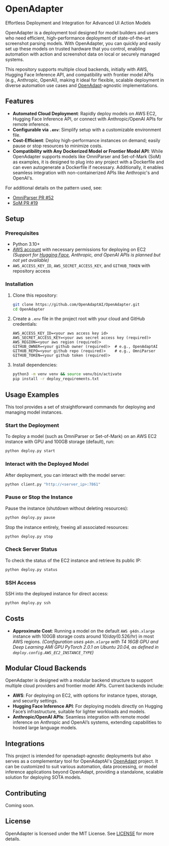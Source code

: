 # OpenAdapter
Effortless Deployment and Integration for Advanced UI Action Models

OpenAdapter is a deployment tool designed for model builders and users who need
efficient, high-performance deployment of state-of-the-art screenshot parsing
models. With OpenAdapter, you can quickly and easily set up these models on
trusted hardware that you control, enabling automation with action and
screenshot data on local or securely managed systems.

This repository supports multiple cloud backends, initially with AWS, Hugging
Face Inference API, and compatibility with frontier model APIs (e.g.,
Anthropic, OpenAI), making it ideal for flexible, scalable deployment in
diverse automation use cases and
[OpenAdapt](https://github.com/OpenAdaptAI/OpenAdapt)-agnostic implementations.

## Features
- **Automated Cloud Deployment**: Rapidly deploy models on AWS EC2, Hugging
  Face Inference API, or connect with Anthropic/OpenAI APIs for remote
  inference.
- **Configurable via `.env`**: Simplify setup with a customizable environment file.
- **Cost-Efficient**: Deploy high-performance instances on demand; easily pause
  or stop resources to minimize costs.
- **Compatibility with Any Dockerized Model or Frontier Model API**: While
  OpenAdapter supports models like OmniParser and Set-of-Mark (SoM) as
  examples, it is designed to plug into any project with a Dockerfile and can
  even autogenerate a Dockerfile if necessary. Additionally, it enables seamless
  integration with non-containerized APIs like Anthropic's and OpenAI's.

For additional details on the pattern used, see:
- [OmniParser PR #52](https://github.com/microsoft/OmniParser/pull/52)
- [SoM PR #19](https://github.com/microsoft/SoM/pull/19)

## Setup

### Prerequisites
- Python 3.10+
- [AWS account](https://aws.amazon.com/) with necessary permissions for deploying on EC2  
  _(Support for [Hugging Face](https://huggingface.co/), Anthropic, and OpenAI
  APIs is planned but not yet available)_
- `AWS_ACCESS_KEY_ID`, `AWS_SECRET_ACCESS_KEY`, and `GITHUB_TOKEN` with repository access

### Installation
1. Clone this repository:
    ```bash
    git clone https://github.com/OpenAdaptAI/OpenAdapter.git
    cd OpenAdapter
    ```

2. Create a `.env` file in the project root with your cloud and GitHub credentials:
    ```plaintext
    AWS_ACCESS_KEY_ID=<your aws access key id>
    AWS_SECRET_ACCESS_KEY=<your aws secret access key (required)>
    AWS_REGION=<your aws region (required)>
    GITHUB_OWNER=<your github owner (required)>  # e.g., OpenAdaptAI
    GITHUB_REPO=<your github repo (required)>    # e.g., OmniParser
    GITHUB_TOKEN=<your github token (required)>
    ```

3. Install dependencies:
    ```bash
    python3 -m venv venv && source venv/bin/activate
    pip install -r deploy_requirements.txt
    ```

## Usage Examples
This tool provides a set of straightforward commands for deploying and managing model instances.

### Start the Deployment
To deploy a model (such as OmniParser or Set-of-Mark) on an AWS EC2 instance with GPU and 100GB storage (default), run:
```bash
python deploy.py start
```

### Interact with the Deployed Model
After deployment, you can interact with the model server:
```bash
python client.py "http://<server_ip>:7861"
```

### Pause or Stop the Instance
Pause the instance (shutdown without deleting resources):
```bash
python deploy.py pause
```

Stop the instance entirely, freeing all associated resources:
```bash
python deploy.py stop
```

### Check Server Status
To check the status of the EC2 instance and retrieve its public IP:
```bash
python deploy.py status
```

### SSH Access
SSH into the deployed instance for direct access:
```bash
python deploy.py ssh
```

## Costs
- **Approximate Cost**: Running a model on the default `AWS g4dn.xlarge`
instance with 100GB storage costs around $10/day ($0.526/hr) in most AWS
regions.  _(Configuration uses `g4dn.xlarge` with T4 16GB GPU and Deep Learning
AMI GPU PyTorch 2.0.1 on Ubuntu 20.04, as defined in
`deploy.config.AWS_EC2_INSTANCE_TYPE`)_

## Modular Cloud Backends
OpenAdapter is designed with a modular backend structure to support multiple
cloud providers and frontier model APIs. Current backends include:
- **AWS**: For deploying on EC2, with options for instance types, storage, and
security settings.
- **Hugging Face Inference API**: For deploying models directly on Hugging
Face’s infrastructure, suitable for lighter workloads and models.
- **Anthropic/OpenAI APIs**: Seamless integration with remote model inference
on Anthropic and OpenAI’s systems, extending capabilities to hosted large
language models.

## Integrations
This project is intended for openadapt-agnostic deployments but also serves as
a complementary tool for OpenAdaptAI's
[OpenAdapt](https://github.com/OpenAdaptAI/OpenAdapt) project. It can be
customized to suit various automation, data processing, or model inference
applications beyond OpenAdapt, providing a standalone, scalable solution for
deploying SOTA models.

## Contributing
Coming soon.

## License
OpenAdapter is licensed under the MIT License. See [LICENSE](./LICENSE) for more details.
